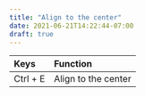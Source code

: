 ```yaml
---
title: "Align to the center"
date: 2021-06-21T14:22:44-07:00
draft: true
---
```


| Keys                                      | Function                                               |
|:------------------------------------------|:-------------------------------------------------------|
| Ctrl + E 	                                | Align to the center                                    |